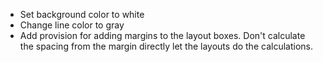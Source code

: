 * Set background color to white
* Change line color to gray
* Add provision for adding margins to the layout boxes. Don't calculate the spacing from the margin directly let the layouts do the calculations.